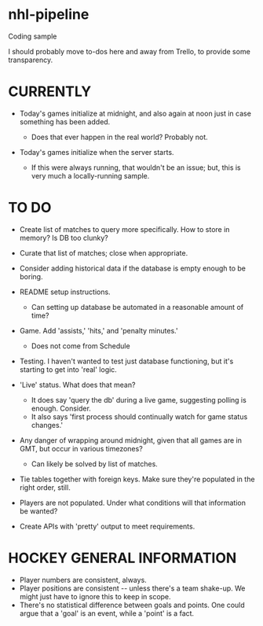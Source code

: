 # nhl-pipeline
Coding sample

I should probably move to-dos here and away from Trello, to provide some transparency.

# CURRENTLY

- Today's games initialize at midnight, and also again at noon just in case something has been added.
    - Does that ever happen in the real world?  Probably not.

- Today's games initialize when the server starts.
    - If this were always running, that wouldn't be an issue; but, this is very much a locally-running sample.

# TO DO

- Create list of matches to query more specifically.  How to store in memory?  Is DB too clunky?

- Curate that list of matches; close when appropriate.


- Consider adding historical data if the database is empty enough to be boring.

- README setup instructions.
    - Can setting up database be automated in a reasonable amount of time?

- Game.  Add 'assists,' 'hits,' and 'penalty minutes.'
    - Does not come from Schedule
    

- Testing.  I haven't wanted to test just database functioning, but it's starting to get into 'real' logic.

- 'Live' status.  What does that mean?
    - It does say 'query the db' during a live game, suggesting polling is enough.  Consider.
    - It also says 'first process should continually watch for game status changes.'

- Any danger of wrapping around midnight, given that all games are in GMT, but occur in various timezones?
    - Can likely be solved by list of matches.

- Tie tables together with foreign keys.  Make sure they're populated in the right order, still.

- Players are not populated.  Under what conditions will that information be wanted?

- Create APIs with 'pretty' output to meet requirements.


# HOCKEY GENERAL INFORMATION

- Player numbers are consistent, always.
- Player positions are consistent -- unless there's a team shake-up.  We might just have to ignore this to keep in scope.
- There's no statistical difference between goals and points.  One could argue that a 'goal' is an event, while a 'point' is a fact.

